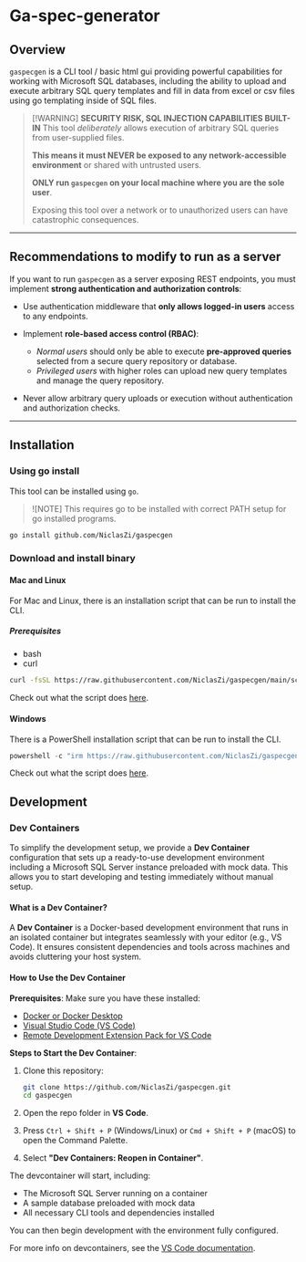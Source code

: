# Ga-spec-generator

## Overview

`gaspecgen` is a CLI tool / basic html gui providing powerful capabilities for working with Microsoft SQL databases, including the ability to upload and execute arbitrary SQL query templates and fill in data from excel or csv files using go templating inside of SQL files.

> [!WARNING] **SECURITY RISK, SQL INJECTION CAPABILITIES BUILT-IN**
> This tool *deliberately* allows execution of arbitrary SQL queries from user-supplied files.
>
> **This means it must NEVER be exposed to any network-accessible environment** or shared with untrusted users.
>
> **ONLY run `gaspecgen` on your local machine where you are the sole user**.
>
> Exposing this tool over a network or to unauthorized users can have catastrophic consequences.

---

## Recommendations to modify to run as a server

If you want to run `gaspecgen` as a server exposing REST endpoints, you must implement **strong authentication and authorization controls**:

* Use authentication middleware that **only allows logged-in users** access to any endpoints.
* Implement **role-based access control (RBAC)**:

  * *Normal users* should only be able to execute **pre-approved queries** selected from a secure query repository or database.
  * *Privileged users* with higher roles can upload new query templates and manage the query repository.
* Never allow arbitrary query uploads or execution without authentication and authorization checks.

---

## Installation

### Using go install

This tool can be installed using `go`.

> ![NOTE]
> This requires go to be installed with correct PATH setup for go installed programs.

```bash
go install github.com/NiclasZi/gaspecgen
```

### Download and install binary

#### Mac and Linux

For Mac and Linux, there is an installation script that can be run to install the CLI.

##### Prerequisites

- bash
- curl

```bash
curl -fsSL https://raw.githubusercontent.com/NiclasZi/gaspecgen/main/scripts/install.sh | bash

```

Check out what the script does [here](https://github.com/NiclasZi/gaspecgen/blob/main/scripts/install.sh).

#### Windows

There is a PowerShell installation script that can be run to install the CLI.

```powershell
powershell -c "irm https://raw.githubusercontent.com/NiclasZi/gaspecgen/main/scripts/install.ps1 | iex"

```

Check out what the script does [here](https://github.com/NiclasZi/gaspecgen/blob/main/scripts/install.ps1).


## Development

### Dev Containers

To simplify the development setup, we provide a **Dev Container** configuration that sets up a ready-to-use development environment including a Microsoft SQL Server instance preloaded with mock data. This allows you to start developing and testing immediately without manual setup.

#### What is a Dev Container?

A **Dev Container** is a Docker-based development environment that runs in an isolated container but integrates seamlessly with your editor (e.g., VS Code). It ensures consistent dependencies and tools across machines and avoids cluttering your host system.

#### How to Use the Dev Container

**Prerequisites**:
Make sure you have these installed:

* [Docker or Docker Desktop](https://www.docker.com/)
* [Visual Studio Code (VS Code)](https://code.visualstudio.com/)
* [Remote Development Extension Pack for VS Code](https://marketplace.visualstudio.com/items?itemName=ms-vscode-remote.vscode-remote-extensionpack)

**Steps to Start the Dev Container**:

1. Clone this repository:

   ```bash
   git clone https://github.com/NiclasZi/gaspecgen.git
   cd gaspecgen
   ```

2. Open the repo folder in **VS Code**.

3. Press `Ctrl + Shift + P` (Windows/Linux) or `Cmd + Shift + P` (macOS) to open the Command Palette.

4. Select **"Dev Containers: Reopen in Container"**.

The devcontainer will start, including:

* The Microsoft SQL Server running on a container
* A sample database preloaded with mock data
* All necessary CLI tools and dependencies installed

You can then begin development with the environment fully configured.

For more info on devcontainers, see the [VS Code documentation](https://code.visualstudio.com/docs/devcontainers/containers).

